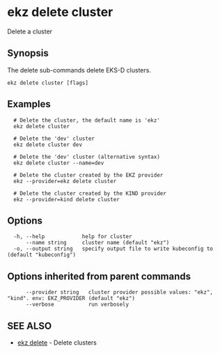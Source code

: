 # ekz delete cluster

Delete a cluster

## Synopsis

The delete sub-commands delete EKS-D clusters.

```text
ekz delete cluster [flags]
```

## Examples

```text
  # Delete the cluster, the default name is 'ekz'
  ekz delete cluster

  # Delete the 'dev' cluster
  ekz delete cluster dev

  # Delete the 'dev' cluster (alternative syntax)
  ekz delete cluster --name=dev

  # Delete the cluster created by the EKZ provider
  ekz --provider=ekz delete cluster

  # Delete the cluster created by the KIND provider
  ekz --provider=kind delete cluster
```

## Options

```text
  -h, --help            help for cluster
      --name string     cluster name (default "ekz")
  -o, --output string   specify output file to write kubeconfig to (default "kubeconfig")
```

## Options inherited from parent commands

```text
      --provider string   cluster provider possible values: "ekz", "kind". env: EKZ_PROVIDER (default "ekz")
      --verbose           run verbosely
```

## SEE ALSO

* [ekz delete](ekz_delete.md)     - Delete clusters

